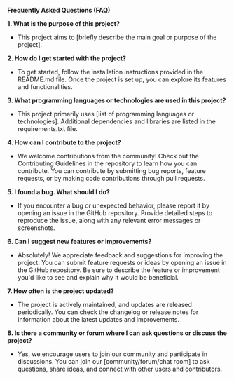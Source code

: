 **Frequently Asked Questions (FAQ)**

**1. What is the purpose of this project?**
   - This project aims to [briefly describe the main goal or purpose of the project].

**2. How do I get started with the project?**
   - To get started, follow the installation instructions provided in the README.md file. Once the project is set up, you can explore its features and functionalities.
   
**3. What programming languages or technologies are used in this project?**
   - This project primarily uses [list of programming languages or technologies]. Additional dependencies and libraries are listed in the requirements.txt file.

**4. How can I contribute to the project?**
   - We welcome contributions from the community! Check out the Contributing Guidelines in the repository to learn how you can contribute. You can contribute by submitting bug reports, feature requests, or by making code contributions through pull requests.

**5. I found a bug. What should I do?**
   - If you encounter a bug or unexpected behavior, please report it by opening an issue in the GitHub repository. Provide detailed steps to reproduce the issue, along with any relevant error messages or screenshots.
   
**6. Can I suggest new features or improvements?**
   - Absolutely! We appreciate feedback and suggestions for improving the project. You can submit feature requests or ideas by opening an issue in the GitHub repository. Be sure to describe the feature or improvement you'd like to see and explain why it would be beneficial.

**7. How often is the project updated?**
   - The project is actively maintained, and updates are released periodically. You can check the changelog or release notes for information about the latest updates and improvements.

**8. Is there a community or forum where I can ask questions or discuss the project?**
   - Yes, we encourage users to join our community and participate in discussions. You can join our [community/forum/chat room] to ask questions, share ideas, and connect with other users and contributors.
